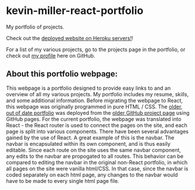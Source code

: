 # kevin-miller-react-portfolio
My portfolio of projects.

Check out the <a href='https://kevin-miller-react-portfolio.herokuapp.com/'>deployed website on Heroku servers!</a>!

For a list of my various projects, go to the projects page in the portfolio, or check out <a href='https://github.com/Koldenblue'>my profile</a> here on GitHub.

## About this portfolio webpage:

This webpage is a portfolio designed to provide easy links to and an overview of all my various projects. My portfolio includes my resume, skills, and some additional information. Before migrating the webpage to React, this webpage was originally programmed in pure HTML / CSS. The <a href='https://koldenblue.github.io/kevin-miller-portfolio/'>older, out of date portfolio</a> was deployed from the <a href='https://github.com/Koldenblue/kevin-miller-portfolio'>older GitHub project page</a> using GitHub pages. For the current portfolio, the webpage was translated into React - the React router is used to connect the pages on the site, and each page is split into various components. There have been several advantages gained by the use of React. A great example of this is the navbar. The navbar is encapsulated within its own component, and is thus easily editable. Since each route on the site uses the same navbar component, any edits to the navbar are propogated to all routes. This behavior can be compared to editing the navbar in the original non-React portfolio, in which all pages on the site were vanilla html/CSS. In that case, since the navbar is coded separately on each html page, any changes to the navbar would have to be made to every single html page file.
